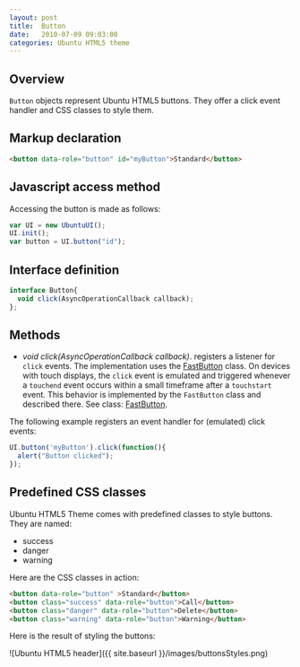 ```yaml
---
layout: post
title:  Button
date:   2010-07-09 09:03:00
categories: Ubuntu HTML5 theme
---
```


<h2>Overview</h2>
<code>Button</code> objects represent Ubuntu HTML5 buttons. They offer a click event handler and CSS classes to style them.

<h2>Markup declaration</h2>

```html
<button data-role="button" id="myButton">Standard</button>
```


<h2>Javascript access method</h2>
Accessing the button is made as follows:

```javascript
var UI = new UbuntuUI();
UI.init();
var button = UI.button("id");
```

<h2>Interface definition</h2>

```javascript
interface Button{
  void click(AsyncOperationCallback callback);
};
```

<h2>Methods</h2>

* _void click(AsyncOperationCallback callback)_. registers a listener for <code>click</code> events. The implementation uses the <a href="{{ site.baseurl }}/ubuntu-html5-theme/other-apis/fastbutton/">FastButton</a> class. On devices with touch displays, the <code>click</code> event is emulated and triggered whenever a <code>touchend</code> event occurs within a small timeframe after a <code>touchstart</code> event. This behavior is implemented by the <code>FastButton</code> class and described there. See class: <a href="{{ site.baseurl }}/ubuntu-html5-theme/other-apis/fastbutton/">FastButton</a>.


The following example registers an event handler for (emulated) click events:

```javascript
UI.button('myButton').click(function(){
  alert("Button clicked");
});
```

<h2>Predefined CSS classes</h2>

Ubuntu HTML5 Theme comes with predefined classes to style buttons. They are named:

<ul>
<li>success</li>
<li>danger</li> 
<li>warning</li>
</ul>

Here are the CSS classes in action:

```html
<button data-role="button" >Standard</button>
<button class="success" data-role="button">Call</button>
<button class="danger" data-role="button">Delete</button>
<button class="warning" data-role="button">Warning</button>
```

Here is the result of styling the buttons:

![Ubuntu HTML5 header]({{ site.baseurl }}/images/buttonsStyles.png)
